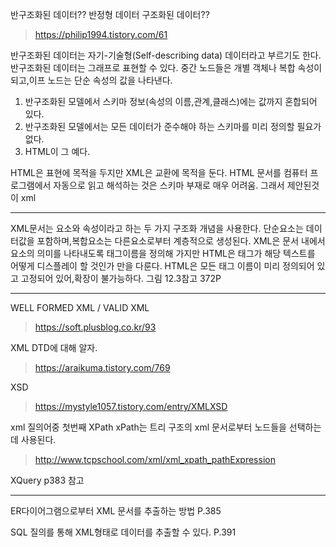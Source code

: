 반구조화된 데이터?? 반정형 데이터
구조화된 데이터??
> https://philip1994.tistory.com/61

반구조화된 데이터는 자기-기술형(Self-describing data) 데이터라고 부르기도 한다. 
반구조화된 데이터는 그래프로 표현할 수 있다.
중간 노드들은 개별 객체나 복합 속성이되고,이프 노드는 단순 속성의 값을 나타낸다.
1. 반구조화된 모델에서 스키마 정보(속성의 이름,관계,클래스)에는 값까지 혼합되어 있다.
2. 반구조화된 모델에서는 모든 데이터가 준수해야 하는 스키마를 미리 정의할 필요가 없다.
3. HTML이 그 예다.

HTML은 표현에 목적을 두지만 XML은 교환에 목적을 둔다.
HTML 문서를 컴퓨터 프로그램에서 자동으로 읽고 해석하는 것은 스키마 부재로 매우 어려움.
그래서 제안된것이 xml
___
XML문서는 요소와 속성이라고 하는 두 가지 구조화 개념을 사용한다.
단순요소는 데이터값을 포함하며,복합요소는 다른요소로부터 계층적으로 생성된다.
XML은 문서 내에서 요소의 의미를 나타내도록 태그이름을 정의해 가지만 HTML은 태그가 해당 텍스트를 어떻게 디스플레이 할 것인가 만을 다룬다.
HTML은 모든 태그 이름이 미리 정의되어 있고 고정되어 있어,확장이 불가능하다.
그림 12.3참고 372P

___

WELL FORMED XML / VALID XML
> https://soft.plusblog.co.kr/93

XML DTD에 대해 알자.
> https://araikuma.tistory.com/769

XSD
> https://mystyle1057.tistory.com/entry/XMLXSD

xml 질의어중 첫번째
XPath 
xPath는 트리 구조의 xml 문서로부터 노드들을 선택하는 데 사용된다.
> http://www.tcpschool.com/xml/xml_xpath_pathExpression

XQuery
p383 참고

___
ER다이어그램으로부터 XML 문서를 추출하는 방법
P.385

SQL 질의를 통해 XML형태로 데이터를 추출할 수 있다.
P.391

